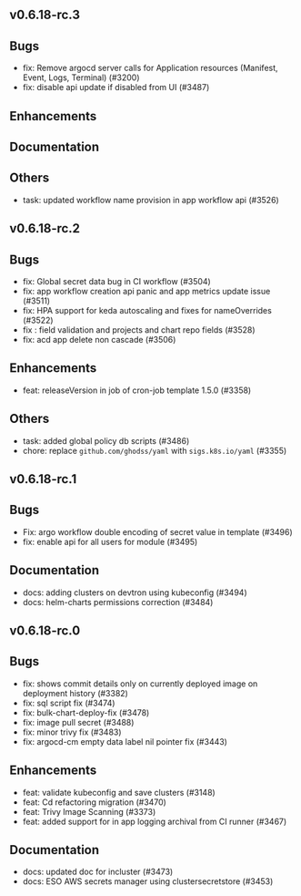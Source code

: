 ## v0.6.18-rc.3

## Bugs
- fix: Remove argocd server calls for Application resources (Manifest, Event, Logs, Terminal) (#3200)
- fix: disable api update if disabled from UI (#3487)
## Enhancements
## Documentation
## Others
- task: updated workflow name provision in app workflow api (#3526)


## v0.6.18-rc.2




## Bugs
- fix: Global secret data bug in CI workflow (#3504)
- fix: app workflow creation api panic and app metrics update issue (#3511)
- fix: HPA support for keda autoscaling and fixes for nameOverrides (#3522)
- fix : field validation and projects and chart repo fields (#3528)
- fix: acd app delete non cascade (#3506)
## Enhancements
- feat: releaseVersion in job of cron-job template 1.5.0 (#3358)
## Others
- task: added global policy db scripts (#3486)
- chore: replace `github.com/ghodss/yaml` with `sigs.k8s.io/yaml` (#3355)


## v0.6.18-rc.1



## Bugs
- Fix: argo workflow double encoding of secret value in template (#3496)
- fix: enable api for all users for module (#3495)
## Documentation
- docs: adding clusters on devtron using kubeconfig (#3494)
- docs: helm-charts permissions correction (#3484)


## v0.6.18-rc.0

## Bugs
- fix: shows commit details only on currently deployed image on deployment history (#3382)
- fix: sql script fix (#3474)
- fix: bulk-chart-deploy-fix (#3478)
- fix: image pull secret (#3488)
- fix: minor trivy fix (#3483)
- fix: argocd-cm empty data label nil pointer fix (#3443)
## Enhancements
- feat: validate kubeconfig and save clusters (#3148)
- feat: Cd refactoring migration (#3470)
- feat: Trivy Image Scanning (#3373)
- feat: added support for in app logging archival from CI runner (#3467)
## Documentation
- docs: updated doc for incluster (#3473)
- docs: ESO AWS secrets manager using clustersecretstore (#3453)
